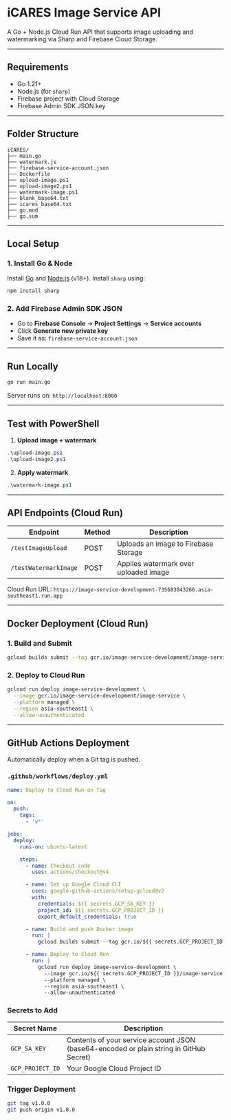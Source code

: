 # iCARES Image Service API

A Go + Node.js Cloud Run API that supports image uploading and watermarking via Sharp and Firebase Cloud Storage.

---

## Requirements

* Go 1.21+
* Node.js (for `sharp`)
* Firebase project with Cloud Storage
* Firebase Admin SDK JSON key

---

## Folder Structure

```
iCARES/
├── main.go
├── watermark.js
├── firebase-service-account.json
├── Dockerfile
├── upload-image.ps1
├── upload-image2.ps1
├── watermark-image.ps1
├── blank_base64.txt
├── icares_base64.txt
├── go.mod
├── go.sum
```

---

## Local Setup

### 1. Install Go & Node

Install [Go](https://go.dev/dl) and [Node.js](https://nodejs.org/) (v18+).
Install `sharp` using:

```bash
npm install sharp
```

### 2. Add Firebase Admin SDK JSON

* Go to **Firebase Console** → **Project Settings** → **Service accounts**
* Click **Generate new private key**
* Save it as: `firebase-service-account.json`

---

##  Run Locally

```bash
go run main.go
```

Server runs on: `http://localhost:8080`

---

## Test with PowerShell

1. **Upload image + watermark**

```powershell
.\upload-image.ps1
.\upload-image2.ps1
```

2. **Apply watermark**

```powershell
.\watermark-image.ps1
```

---

## API Endpoints (Cloud Run)

| Endpoint              | Method | Description                           |
| --------------------- | ------ | ------------------------------------- |
| `/testImageUpload`    | POST   | Uploads an image to Firebase Storage  |
| `/testWatermarkImage` | POST   | Applies watermark over uploaded image |

Cloud Run URL:
`https://image-service-development-735683043266.asia-southeast1.run.app`

---

## Docker Deployment (Cloud Run)

### 1. Build and Submit

```bash
gcloud builds submit --tag gcr.io/image-service-development/image-service
```

### 2. Deploy to Cloud Run

```bash
gcloud run deploy image-service-development \
  --image gcr.io/image-service-development/image-service \
  --platform managed \
  --region asia-southeast1 \
  --allow-unauthenticated
```

---

## GitHub Actions Deployment

Automatically deploy when a Git tag is pushed.

### `.github/workflows/deploy.yml`

```yaml
name: Deploy to Cloud Run on Tag

on:
  push:
    tags:
      - 'v*'

jobs:
  deploy:
    runs-on: ubuntu-latest

    steps:
      - name: Checkout code
        uses: actions/checkout@v4

      - name: Set up Google Cloud CLI
        uses: google-github-actions/setup-gcloud@v2
        with:
          credentials: ${{ secrets.GCP_SA_KEY }}
          project_id: ${{ secrets.GCP_PROJECT_ID }}
          export_default_credentials: true

      - name: Build and push Docker image
        run: |
          gcloud builds submit --tag gcr.io/${{ secrets.GCP_PROJECT_ID }}/image-service

      - name: Deploy to Cloud Run
        run: |
          gcloud run deploy image-service-development \
            --image gcr.io/${{ secrets.GCP_PROJECT_ID }}/image-service \
            --platform managed \
            --region asia-southeast1 \
            --allow-unauthenticated
```

### Secrets to Add

| Secret Name      | Description                                                                             |
| ---------------- | --------------------------------------------------------------------------------------- |
| `GCP_SA_KEY`     | Contents of your service account JSON (base64-encoded or plain string in GitHub Secret) |
| `GCP_PROJECT_ID` | Your Google Cloud Project ID                                                            |

### Trigger Deployment

```bash
git tag v1.0.0
git push origin v1.0.0
```